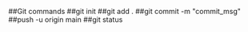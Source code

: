 ##Git commands
##git init
##git add .
##git commit -m "commit_msg"
##push -u origin main
##git status